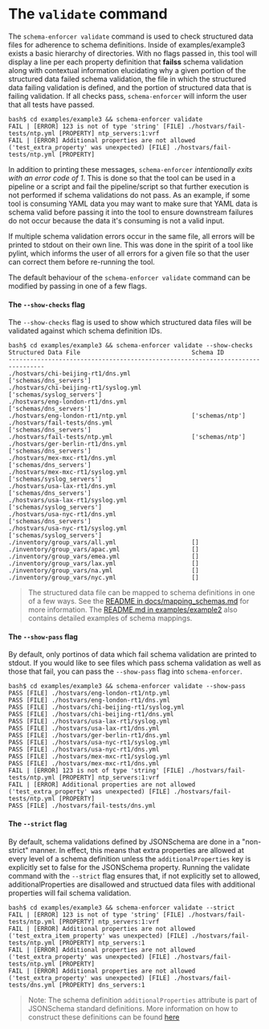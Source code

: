 # The `validate` command

The `schema-enforcer validate` command is used to check structured data files for adherence to schema definitions. Inside of examples/example3 exists a basic hierarchy of directories. With no flags passed in, this tool will display a line per each property definition that **failss** schema validation along with contextual information elucidating why a given portion of the structured data failed schema validation, the file in which the structured data failing validation is defined, and the portion of structured data that is failing validation. If all checks pass, `schema-enforcer` will inform the user that all tests have passed.

```cli
bash$ cd examples/example3 && schema-enforcer validate
FAIL | [ERROR] 123 is not of type 'string' [FILE] ./hostvars/fail-tests/ntp.yml [PROPERTY] ntp_servers:1:vrf
FAIL | [ERROR] Additional properties are not allowed ('test_extra_property' was unexpected) [FILE] ./hostvars/fail-tests/ntp.yml [PROPERTY]
```

In addition to printing these messages, `schema-enforcer` *intentionally exits with an error code of 1*. This is done so that the tool can be used in a pipeline or a script and fail the pipeline/script so that further execution is not performed if schema validations do not pass. As an example, if some tool is consuming YAML data you may want to make sure that YAML data is schema valid before passing it into the tool to ensure downstream failures do not occur because the data it's consuming is not a valid input.

If multiple schema validation errors occur in the same file, all errors will be printed to stdout on their own line. This was done in the spirit of a tool like pylint, which informs the user of all errors for a given file so that the user can correct them before re-running the tool.

The default behaviour of the `schema-enforcer validate` command can be modified by passing in one of a few flags.

#### The `--show-checks` flag

The `--show-checks` flag is used to show which structured data files will be validated against which schema definition IDs.

```cli
bash$ cd examples/example3 && schema-enforcer validate --show-checks
Structured Data File                               Schema ID
--------------------------------------------------------------------------------
./hostvars/chi-beijing-rt1/dns.yml                 ['schemas/dns_servers']
./hostvars/chi-beijing-rt1/syslog.yml              ['schemas/syslog_servers']
./hostvars/eng-london-rt1/dns.yml                  ['schemas/dns_servers']
./hostvars/eng-london-rt1/ntp.yml                  ['schemas/ntp']
./hostvars/fail-tests/dns.yml                      ['schemas/dns_servers']
./hostvars/fail-tests/ntp.yml                      ['schemas/ntp']
./hostvars/ger-berlin-rt1/dns.yml                  ['schemas/dns_servers']
./hostvars/mex-mxc-rt1/dns.yml                     ['schemas/dns_servers']
./hostvars/mex-mxc-rt1/syslog.yml                  ['schemas/syslog_servers']
./hostvars/usa-lax-rt1/dns.yml                     ['schemas/dns_servers']
./hostvars/usa-lax-rt1/syslog.yml                  ['schemas/syslog_servers']
./hostvars/usa-nyc-rt1/dns.yml                     ['schemas/dns_servers']
./hostvars/usa-nyc-rt1/syslog.yml                  ['schemas/syslog_servers']
./inventory/group_vars/all.yml                     []
./inventory/group_vars/apac.yml                    []
./inventory/group_vars/emea.yml                    []
./inventory/group_vars/lax.yml                     []
./inventory/group_vars/na.yml                      []
./inventory/group_vars/nyc.yml                     []
```

> The structured data file can be mapped to schema definitions in one of a few ways. See the [README in docs/mapping_schemas.md](https://github.com/networktocode-llc/jsonschema_testing/tree/master/docs/mapping_schemas.md) for more information. The [README.md in examples/example2](https://github.com/networktocode-llc/jsonschema_testing/tree/master/examples/example2) also contains detailed examples of schema mappings.

#### The `--show-pass` flag

By default, only portinos of data which fail schema validation are printed to stdout. If you would like to see files which pass schema validation as well as those that fail, you can pass the `--show-pass` flag into `schema-enforcer`.

```cli
bash$ cd examples/example3 && schema-enforcer validate --show-pass                      
PASS [FILE] ./hostvars/eng-london-rt1/ntp.yml
PASS [FILE] ./hostvars/eng-london-rt1/dns.yml
PASS [FILE] ./hostvars/chi-beijing-rt1/syslog.yml
PASS [FILE] ./hostvars/chi-beijing-rt1/dns.yml
PASS [FILE] ./hostvars/usa-lax-rt1/syslog.yml
PASS [FILE] ./hostvars/usa-lax-rt1/dns.yml
PASS [FILE] ./hostvars/ger-berlin-rt1/dns.yml
PASS [FILE] ./hostvars/usa-nyc-rt1/syslog.yml
PASS [FILE] ./hostvars/usa-nyc-rt1/dns.yml
PASS [FILE] ./hostvars/mex-mxc-rt1/syslog.yml
PASS [FILE] ./hostvars/mex-mxc-rt1/dns.yml
FAIL | [ERROR] 123 is not of type 'string' [FILE] ./hostvars/fail-tests/ntp.yml [PROPERTY] ntp_servers:1:vrf
FAIL | [ERROR] Additional properties are not allowed ('test_extra_property' was unexpected) [FILE] ./hostvars/fail-tests/ntp.yml [PROPERTY] 
PASS [FILE] ./hostvars/fail-tests/dns.yml
```

#### The `--strict` flag

By default, schema validations defined by JSONSchema are done in a "non-strict" manner. In effect, this means that extra properties are allowed at every level of a schema definition unless the `additionalProperties` key is explicitly set to false for the JSONSchema property. Running the validate command with the `--strict` flag ensures that, if not explicitly set to allowed, additionalProperties are disallowed and structued data files with additional properties will fail schema validation.

```cli
bash$ cd examples/example3 && schema-enforcer validate --strict   
FAIL | [ERROR] 123 is not of type 'string' [FILE] ./hostvars/fail-tests/ntp.yml [PROPERTY] ntp_servers:1:vrf
FAIL | [ERROR] Additional properties are not allowed ('test_extra_item_property' was unexpected) [FILE] ./hostvars/fail-tests/ntp.yml [PROPERTY] ntp_servers:1
FAIL | [ERROR] Additional properties are not allowed ('test_extra_property' was unexpected) [FILE] ./hostvars/fail-tests/ntp.yml [PROPERTY] 
FAIL | [ERROR] Additional properties are not allowed ('test_extra_property' was unexpected) [FILE] ./hostvars/fail-tests/dns.yml [PROPERTY] dns_servers:1
```

> Note: The schema definition `additionalProperties` attribute is part of JSONSchema standard definitions. More information on how to construct these definitions can be found [here](https://json-schema.org/understanding-json-schema/reference/object.html)